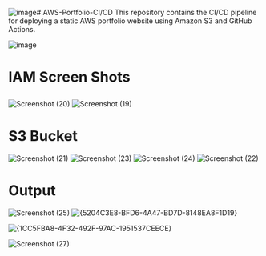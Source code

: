 ![image](https://github.com/user-attachments/assets/9f2b0da7-8386-4d6d-a3e8-6cc6449ddd00)# AWS-Portfolio-CI/CD
This repository contains the CI/CD pipeline for deploying a static AWS portfolio website using Amazon S3 and GitHub Actions.

![image](https://github.com/user-attachments/assets/25e2723a-0ced-4065-be00-3ebaa1ddc558)
# IAM Screen Shots <ul>

![Screenshot (20)](https://github.com/user-attachments/assets/d57e9975-5261-4cbc-b36f-d0aa99ce3146)
![Screenshot (19)](https://github.com/user-attachments/assets/1dff101a-693f-4ee8-925d-ae8f58197514)

# S3 Bucket

![Screenshot (21)](https://github.com/user-attachments/assets/f829847c-a056-43e0-b311-d14043db9779)
![Screenshot (23)](https://github.com/user-attachments/assets/2cfaaef1-6b60-4a38-986d-0e7669dbcbcf)
![Screenshot (24)](https://github.com/user-attachments/assets/cef4f5d5-a594-44f8-8cef-c407cd789c2c)
![Screenshot (22)](https://github.com/user-attachments/assets/02100fd0-b7bb-484c-b9ed-b28fec336d8b)

# Output

![Screenshot (25)](https://github.com/user-attachments/assets/c82189d5-a61b-4fca-bc4f-00233c4cf16f)
![{5204C3E8-BFD6-4A47-BD7D-8148EA8F1D19}](https://github.com/user-attachments/assets/961ba8fe-b6b3-4063-bf5d-c1a00c3ae64e)

![{1CC5FBA8-4F32-492F-97AC-1951537CEECE}](https://github.com/user-attachments/assets/1fe7d151-7951-4da4-9150-51530454ba5f)

![Screenshot (27)](https://github.com/user-attachments/assets/8f4e8ba5-0226-4541-9fe1-7d55c2d2d1cc)


